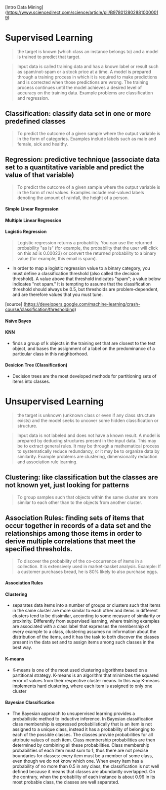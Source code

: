 [Intro Data Mining] (https://www.sciencedirect.com/science/article/pii/B9780128028810000019)

# Supervised Learning
> the target is known (which class an instance belongs to) and a model is trained to
predict that target.

> Input data is called training data and has a known label or result such as spam/not-spam or a stock price at a time.
A model is prepared through a training process in which it is required to make predictions and is corrected when those predictions are wrong. The training process continues until the model achieves a desired level of accuracy on the training data. Example problems are classification and regression.

## Classification: classify data set in one or more predefined classes
> To predict the outcome of a given sample where the output variable is in the form of categories. Examples include labels such as male and female, sick and healthy.

## Regression: predictive technique (associate data set to a quantitative variable and predict the value of that variable)
> To predict the outcome of a given sample where the output variable is in the form of real values. Examples include real-valued labels denoting the amount of rainfall, the height of a person.

#### Simple Linear Regression

#### Multiple Linear Regression

#### Logistic Regression
> Logistic regression returns a probability. You can use the returned probability "as is" (for example, the probability that the user will click on this ad is 0.00023) or convert the returned probability to a binary value (for example, this email is spam).
* In order to map a logistic regression value to a binary category, you must define a classification threshold (also called the decision threshold). A value above that threshold indicates "spam"; a value below indicates "not spam." It is tempting to assume that the classification threshold should always be 0.5, but thresholds are problem-dependent, and are therefore values that you must tune.

[source] (https://developers.google.com/machine-learning/crash-course/classification/thresholding)

#### Naïve Bayes

#### KNN
* finds a group of k objects in the training set that are closest to the test object, and bases the assignment of a label on the predominance of a particular class in this neighborhood. 

#### Desicion Tree (Classification)
* Decision trees are the most developed methods for partitioning sets of items into classes. 

# Unsupervised Learning
> the target is unknown (unknown class or even if any class structure exists) and the
model seeks to uncover some hidden classification or structure.

> Input data is not labeled and does not have a known result. A model is prepared by deducing structures present in the input data. This may be to extract general rules. It may be through a mathematical process to systematically reduce redundancy, or it may be to organize data by similarity. Example problems are clustering, dimensionality reduction and association rule learning.

## Clustering: like classification but the classes are not known yet, just looking for patterns
> To group samples such that objects within the same cluster are more similar to each other than to the objects from another cluster.

## Association Rules: finding sets of items that occur together in records of a data set and the relationships among those items in order to derive multiple correlations that meet the specified thresholds.
> To discover the probability of the co-occurrence of items in a collection. It is extensively used in market-basket analysis. Example: If a customer purchases bread, he is 80% likely to also purchase eggs.

#### Association Rules

#### Clustering
* separates data items into a number of groups or clusters such that items in the same cluster are more similar to each other and items in different clusters tend to be dissimilar, according to some measure of similarity or proximity. Differently from supervised learning, where training examples are associated with a class label that expresses the membership of every example to a class, clustering assumes no information about the distribution of the items, and it has the task to both discover the classes present in the data set and to assign items among such classes in the best way.

#### K-means
* K-means is one of the most used clustering algorithms based on a partitional strategy. K-means is an algorithm that minimizes the squared error of values from their respective cluster means. In this way K-means implements hard clustering, where each item is assigned to only one cluster 

#### Bayesian Classification 
* The Bayesian approach to unsupervised learning provides a probabilistic method to inductive inference. In Bayesian classification class membership is expressed probabilistically that is an item is not assigned to a unique class, instead it has a probability of belonging to each of the possible classes. The classes provide probabilities for all attribute values of each item. Class membership probabilities are then determined by combining all these probabilities. Class membership probabilities of each item must sum to 1, thus there are not precise boundaries for classes: every item must be a member of some class, even though we do not know which one. When every item has a probability of no more than 0.5 in any class, the classification is not well defined because it means that classes are abundantly overlapped. On the contrary, when the probability of each instance is about 0.99 in its most probable class, the classes are well separated.
